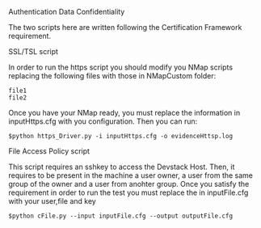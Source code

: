 Authentication Data Confidentiality

The two scripts here are written following the Certification Framework requirement. 


SSL/TSL script

 In order to run the https script you should modify you NMap scripts replacing the following files with those in NMapCustom folder:
	
	file1
	file2

Once you have your NMap ready, you must replace the information in inputHttps.cfg with you configuration.
Then you can run:

	$python https_Driver.py -i inputHttps.cfg -o evidenceHttsp.log


File Access Policy script

 This script requires an sshkey to access the Devstack Host. Then, it requires to be present in the machine a user owner, a user from the same group of the owner and a user from anohter group. Once you satisfy the requirement in order to run the test you must replace the in inputFile.cfg with your user,file and key


	$python cFile.py --input inputFile.cfg --output outputFile.cfg

